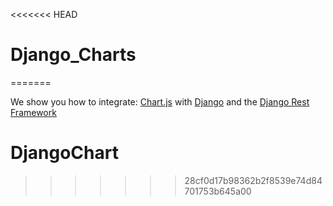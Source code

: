 <<<<<<< HEAD
# Django_Charts
=======



We show you how to integrate:
[Chart.js](http://www.chartjs.org/) with [Django](http://django.project.com) and the [Django Rest Framework](http://www.django-rest-framework.org/)

# DjangoChart
>>>>>>> 28cf0d17b98362b2f8539e74d84701753b645a00
